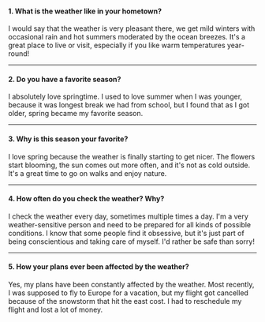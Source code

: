#### 1. What is the weather like in your hometown?
I would say that the weather is very pleasant there, we get mild winters with occasional rain and hot summers moderated by the ocean breezes. It's a great place to live or visit, especially if you like warm temperatures year-round!

---
#### 2. Do you have a favorite season?
I absolutely love springtime. I used to love summer when I was younger, because it was longest break we had from school, but I found that as I got older, spring became my favorite season.

---
#### 3. Why is this season your favorite?
I love spring because the weather is finally starting to get nicer. The flowers start blooming, the sun comes out more often, and it's not as cold outside. It's a great time to go on walks and enjoy nature.

---
#### 4. How often do you check the weather? Why?
I check the weather every day, sometimes multiple times a day. I'm a very weather-sensitive person and need to be prepared for all kinds of possible conditions. I know that some people find it obsessive, but it's just part of being conscientious and taking care of myself. I'd rather be safe than sorry!

---
#### 5. How your plans ever been affected by the weather?
Yes, my plans have been constantly affected by the weather. Most recently, I was supposed to fly to Europe for a vacation, but my flight got cancelled because of the snowstorm that hit the east cost. I had to reschedule my flight and lost a lot of money.